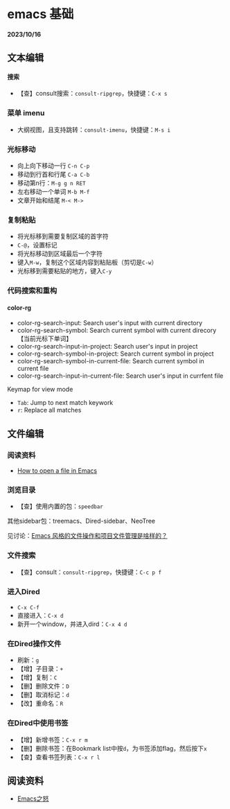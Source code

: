 # emacs 基础

#### 2023/10/16

## 文本编辑

#### 搜索

- 【查】consult搜索：`consult-ripgrep`，快捷键：`C-x s`

### 菜单  imenu

- 大纲视图，且支持跳转：`consult-imenu`，快捷键：`M-s i`

### 光标移动

- 向上向下移动一行 `C-n C-p`
- 移动到行首和行尾 `C-a C-b`
- 移动第n行：`M-g g n RET`
- 左右移动一个单词 `M-b M-f`
- 文章开始和结尾  `M-< M->`

### 复制粘贴

- 将光标移到需要复制区域的首字符
- `C-@`，设置标记
- 将光标移动到区域最后一个字符
- 键入`M-w`，复制这个区域内容到粘贴板（剪切是`C-w`）
- 光标移到需要粘贴的地方，键入`C-y`

### 代码搜索和重构

#### color-rg

- color-rg-search-input: Search user's input with current directory
- color-rg-search-symbol: Search current symbol with current direcory【当前光标下单词】
- color-rg-search-input-in-project: Search user's input in project
- color-rg-search-symbol-in-project: Search current symbol in project
- color-rg-search-symbol-in-current-file: Search current symbol in current file
- color-rg-search-input-in-current-file: Search user's input in currfent file

Keymap for view mode

- `Tab`: Jump to next match keywork
- `r`: Replace all matches

## 文件编辑

### 阅读资料

- [How to open a file in Emacs](https://www.murilopereira.com/how-to-open-a-file-in-emacs/)

### 浏览目录

- 【查】使用内置的包：`speedbar`

其他sidebar包：treemacs、Dired-sidebar、NeoTree

见讨论：[Emacs 风格的文件操作和项目文件管理是啥样的？](https://emacs-china.org/t/emacs/22306/19)

### 文件搜索

- 【查】consult：`consult-ripgrep`，快捷键：`C-c p f`

### 进入Dired

- `C-x C-f`
- 直接进入：`C-x d`
- 新开一个window，并进入dird：`C-x 4 d`

### 在Dired操作文件

- 刷新：`g`
- 【增】子目录：`+`
- 【增】复制：`C`
- 【删】删除文件：`D`
- 【删】取消标记：`d`
- 【改】重命名：`R`

### 在Dired中使用书签

- 【增】新增书签：`C-x r m`
- 【删】删除书签：在Bookmark list中按`d`，为书签添加flag，然后按下`x`
- 【查】查看书签列表：`C-x r l`


## 阅读资料

- [Emacs之怒](http://blog.lujun9972.win/tags/emacs%E4%B9%8B%E6%80%92/)
